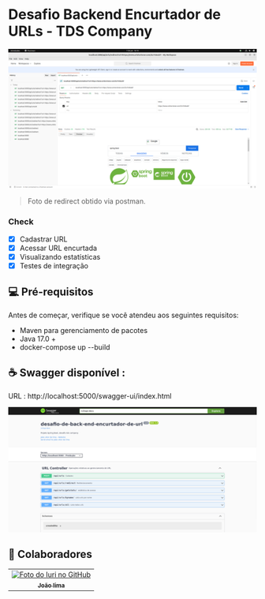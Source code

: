# Desafio Backend Encurtador de URLs - TDS Company 

<img src="redirect.png" alt="Exemplo imagem">

> Foto de redirect obtido via postman.

### Check

- [x] Cadastrar URL
- [x] Acessar URL encurtada
- [x] Visualizando estatísticas
- [x] Testes de integração

## 💻 Pré-requisitos

Antes de começar, verifique se você atendeu aos seguintes requisitos:

- Maven para gerenciamento de pacotes
- Java 17.0 +
- docker-compose up --build

## ☕  Swagger disponível :

URL : http://localhost:5000/swagger-ui/index.html

![alt text](image.png)

## 🤝 Colaboradores

<table>
  <tr>
    <td align="center">
      <a href="https://www.linkedin.com/in/jo%C3%A3o-vitor-de-lima-74441b1b1/" title="Linkedin">
        <img src="https://avatars.githubusercontent.com/u/107968321?v=4" width="100px;" alt="Foto do Iuri no GitHub"/><br>
        <sub>
          <b>João lima</b>
        </sub>
      </a>
    </td>
  </tr>
</table>